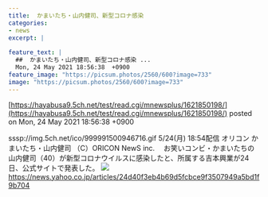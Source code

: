 ```yaml
---
title:  かまいたち・山内健司、新型コロナ感染  
categories:
- news
excerpt: |
  
feature_text: |
  ##  かまいたち・山内健司、新型コロナ感染 ...
  Mon, 24 May 2021 18:56:38  +0900
feature_image: "https://picsum.photos/2560/600?image=733"
image: "https://picsum.photos/2560/600?image=733"
---
```


[https://hayabusa9.5ch.net/test/read.cgi/mnewsplus/1621850198/](https://hayabusa9.5ch.net/test/read.cgi/mnewsplus/1621850198/)
posted on Mon, 24 May 2021 18:56:38  +0900

<!--more-->

sssp://img.5ch.net/ico/999991500946716.gif 5/24(月) 18:54配信 オリコン かまいたち・山内健司 （C）ORICON NewS inc. 　お笑いコンビ・かまいたちの山内健司（40）が新型コロナウイルスに感染したと、所属する吉本興業が24日、公式サイトで発表した。 ![](https://amd-pctr.c.yimg.jp/r/iwiz-amd/20210524-00000416-oric-000-1-view.jpg) https://news.yahoo.co.jp/articles/24d40f3eb4b69d5fcbce9f3507949a5bd1f9b704
